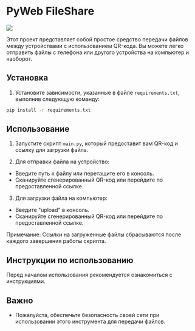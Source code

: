 # PyWeb FileShare

<a href="https://t.me/PyWebChan"><img src="https://img.shields.io/badge/follow-@PyWebChan-1DA1F2?logo=telegram&style=%7Bstyle%7D"></a>

Этот проект представляет собой простое средство передачи файлов между устройствами с использованием QR-кода. Вы можете легко отправить файлы с телефона или другого устройства на компьютер и наоборот.

## Установка

1. Установите зависимости, указанные в файле `requirements.txt`, выполнив следующую команду:

```bash
pip install -r requirements.txt
```

## Использование

1. Запустите скрипт `main.py`, который предоставит вам QR-код и ссылку для загрузки файла.

2. Для отправки файла на устройство:
- Введите путь к файлу или перетащите его в консоль.
- Сканируйте сгенерированный QR-код или перейдите по предоставленной ссылке.

3. Для загрузки файла на компьютер:
- Введите "upload" в консоль.
- Сканируйте сгенерированный QR-код или перейдите по предоставленной ссылке.

Примечание: Ссылки на загруженные файлы сбрасываются после каждого завершения работы скрипта.

## Инструкции по использованию

Перед началом использования рекомендуется ознакомиться с инструкциями.

## Важно

- Пожалуйста, обеспечьте безопасность своей сети при использовании этого инструмента для передачи файлов.
